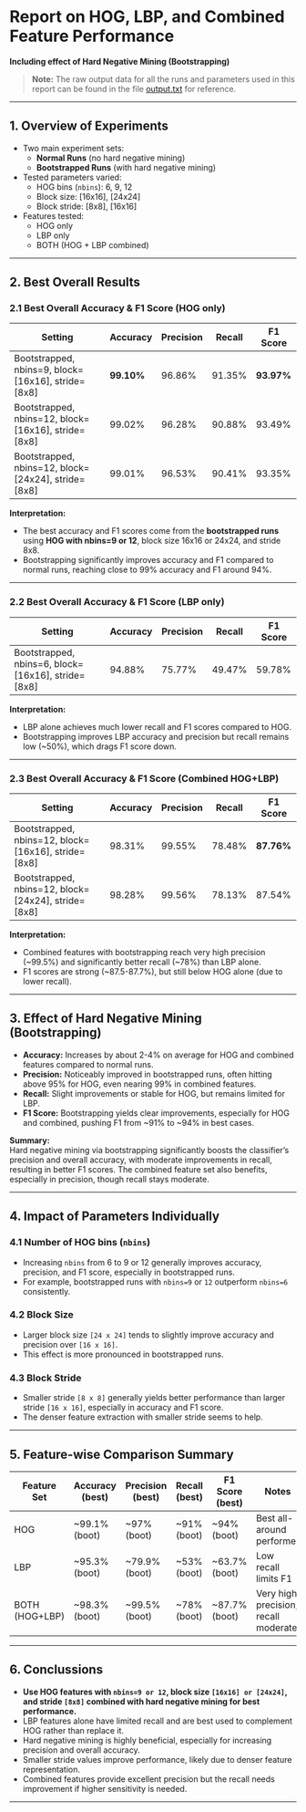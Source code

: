 # Report on HOG, LBP, and Combined Feature Performance

**Including effect of Hard Negative Mining (Bootstrapping)**

> **Note:** The raw output data for all the runs and parameters used in this report can be found in the
> file [output.txt](output.txt) for reference.



---

## 1. Overview of Experiments

- Two main experiment sets:
    - **Normal Runs** (no hard negative mining)
    - **Bootstrapped Runs** (with hard negative mining)
- Tested parameters varied:
    - HOG bins (`nbins`): 6, 9, 12
    - Block size: [16x16], [24x24]
    - Block stride: [8x8], [16x16]
- Features tested:
    - HOG only
    - LBP only
    - BOTH (HOG + LBP combined)

---

## 2. Best Overall Results

### 2.1 Best Overall Accuracy & F1 Score (HOG only)

| Setting                                             | Accuracy   | Precision | Recall | F1 Score   |
|-----------------------------------------------------|------------|-----------|--------|------------|
| Bootstrapped, nbins=9, block=[16x16], stride=[8x8]  | **99.10%** | 96.86%    | 91.35% | **93.97%** |
| Bootstrapped, nbins=12, block=[16x16], stride=[8x8] | 99.02%     | 96.28%    | 90.88% | 93.49%     |
| Bootstrapped, nbins=12, block=[24x24], stride=[8x8] | 99.01%     | 96.53%    | 90.41% | 93.35%     |

**Interpretation:**

- The best accuracy and F1 scores come from the **bootstrapped runs** using **HOG with nbins=9 or 12**, block size 16x16
  or 24x24, and stride 8x8.
- Bootstrapping significantly improves accuracy and F1 compared to normal runs, reaching close to 99% accuracy and F1
  around 94%.

---

### 2.2 Best Overall Accuracy & F1 Score (LBP only)

| Setting                                            | Accuracy | Precision | Recall | F1 Score |
|----------------------------------------------------|----------|-----------|--------|----------|
| Bootstrapped, nbins=6, block=[16x16], stride=[8x8] | 94.88%   | 75.77%    | 49.47% | 59.78%   |

**Interpretation:**

- LBP alone achieves much lower recall and F1 scores compared to HOG.
- Bootstrapping improves LBP accuracy and precision but recall remains low (~50%), which drags F1 score down.

---

### 2.3 Best Overall Accuracy & F1 Score (Combined HOG+LBP)

| Setting                                             | Accuracy | Precision | Recall | F1 Score   |
|-----------------------------------------------------|----------|-----------|--------|------------|
| Bootstrapped, nbins=12, block=[16x16], stride=[8x8] | 98.31%   | 99.55%    | 78.48% | **87.76%** |
| Bootstrapped, nbins=12, block=[24x24], stride=[8x8] | 98.28%   | 99.56%    | 78.13% | 87.54%     |

**Interpretation:**

- Combined features with bootstrapping reach very high precision (~99.5%) and significantly better recall (~78%) than
  LBP alone.
- F1 scores are strong (~87.5-87.7%), but still below HOG alone (due to lower recall).

---

## 3. Effect of Hard Negative Mining (Bootstrapping)

- **Accuracy:** Increases by about 2-4% on average for HOG and combined features compared to normal runs.
- **Precision:** Noticeably improved in bootstrapped runs, often hitting above 95% for HOG, even nearing 99% in combined
  features.
- **Recall:** Slight improvements or stable for HOG, but remains limited for LBP.
- **F1 Score:** Bootstrapping yields clear improvements, especially for HOG and combined, pushing F1 from ~91% to ~94%
  in best cases.

**Summary:**  
Hard negative mining via bootstrapping significantly boosts the classifier’s precision and overall accuracy, with
moderate improvements in recall, resulting in better F1 scores. The combined feature set also benefits, especially in
precision, though recall stays moderate.

---

## 4. Impact of Parameters Individually

### 4.1 Number of HOG bins (`nbins`)

- Increasing `nbins` from 6 to 9 or 12 generally improves accuracy, precision, and F1 score, especially in bootstrapped
  runs.
- For example, bootstrapped runs with `nbins=9` or `12` outperform `nbins=6` consistently.

### 4.2 Block Size

- Larger block size `[24 x 24]` tends to slightly improve accuracy and precision over `[16 x 16]`.
- This effect is more pronounced in bootstrapped runs.

### 4.3 Block Stride

- Smaller stride `[8 x 8]` generally yields better performance than larger stride `[16 x 16]`, especially in accuracy
  and F1 score.
- The denser feature extraction with smaller stride seems to help.

---

## 5. Feature-wise Comparison Summary

| Feature Set    | Accuracy (best) | Precision (best) | Recall (best) | F1 Score (best) | Notes                                |
|----------------|-----------------|------------------|---------------|-----------------|--------------------------------------|
| HOG            | ~99.1% (boot)   | ~97% (boot)      | ~91% (boot)   | ~94% (boot)     | Best all-around performer            |
| LBP            | ~95.3% (boot)   | ~79.9% (boot)    | ~53% (boot)   | ~63.7% (boot)   | Low recall limits F1                 |
| BOTH (HOG+LBP) | ~98.3% (boot)   | ~99.5% (boot)    | ~78% (boot)   | ~87.7% (boot)   | Very high precision, recall moderate |

---

## 6. Conclussions

- **Use HOG features with `nbins=9 or 12`, block size `[16x16] or [24x24]`, and stride `[8x8]` combined with hard
  negative mining for best performance.**
- LBP features alone have limited recall and are best used to complement HOG rather than replace it.
- Hard negative mining is highly beneficial, especially for increasing precision and overall accuracy.
- Smaller stride values improve performance, likely due to denser feature representation.
- Combined features provide excellent precision but the recall needs improvement if higher sensitivity is needed.

---
